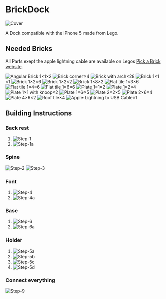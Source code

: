 BrickDock
=========

![Cover](res/cover.jpg)

A Dock compatible with the iPhone 5 made from Lego.

Needed Bricks
-------------

All Parts exept the apple lightning cable are available on Legos [Pick a Brick website](http://shop.lego.com/en-US/Pick-A-Brick-ByTheme).

![Angular Brick 1×1](res/ANGULAR_BRICK_1X1-White.png)×2
![Brick corner](res/BRICK_CORNER_1X2X2-White.png)×4
![Brick with arch](res/BRICK_W._ARCH_1X1X1_13-White.png)×28
![Brick 1×1](res/BRICK_1X1-White.png)×1
![Brick 1×2](res/BRICK_1X2-White.png)×6
![Brick 1×2](res/BRICK_1X6-White.png)×2
![Brick 1×8](res/BRICK_1X8-White.png)×2
![Flat tile 1×3](res/FLAT_TILE_1X3-White.png)×6
![Flat tile 1×4](res/FLAT_TILE_1X4-White.png)×6
![Flat tile 1×6](res/FLAT_TILE_1X6-White.png)×6
![Plate 1×1](res/PLATE_1X1-White.png)×2
![Plate 1×2](res/PLATE_1X2-White.png)×4
![Plate 1×1 with knoop](res/PLATE_1X2_W._1_KNOB-White.png)×2
![Plate 1×6](res/PLATE_1X6-White.png)×5
![Plate 2×2](res/PLATE_2X2-White.png)×5
![Plate 2×6](res/PLATE_2X6-White.png)×4
![Plate 4×6](res/PLATE_4X6-White.png)×2
![Roof tile](res/ROOF_TILE_2X245_INV-White.png)×4
![Apple Lightning to USB Cable](res/lightning.svg "Image by Domaina https://commons.wikimedia.org/wiki/User:Domaina. This file is licensed under the Creative Commons Attribution-Share Alike 3.0 Unported license.")×1

Building Instructions
---------------------

### Back rest ###

1. ![Step-1](res/Step-1.png)
2. ![Step-1a](res/Step-1a.png)

### Spine ###

![Step-2](res/Step-2.png) ![Step-3](res/Step-3.png)

### Font ###

1. ![Step-4](res/Step-4.png)
2. ![Step-4a](res/Step-4a.png)

### Base ###

1. ![Step-6](res/Step-6.png)
2. ![Step-6a](res/Step-6a.png)

### Holder ###

1. ![Step-5a](res/Step-5a.png)
2. ![Step-5b](res/Step-5b.png)
3. ![Step-5c](res/Step-5c.png)
4. ![Step-5d](res/Step-5d.png)

### Connect everything ###

![Step-9](res/Step-9.png)
